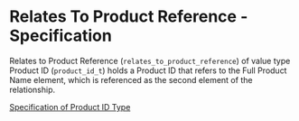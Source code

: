 # Relates To Product Reference - Specification

Relates to Product Reference (`relates_to_product_reference`) of value type
Product ID (`product_id_t`) holds a Product ID that refers to the Full Product
Name element, which is referenced as the second element of the relationship.

[Specification of Product ID Type](../../../types/product_id-spec.en.md)
